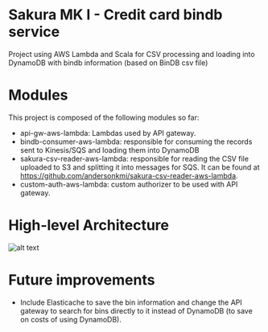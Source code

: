 # Sakura MK I - Credit card bindb service
Project using AWS Lambda and Scala for CSV processing and loading into DynamoDB with bindb information (based on BinDB csv file)

# Modules

This project is composed of the following modules so far:
- api-gw-aws-lambda: Lambdas used by API gateway.
- bindb-consumer-aws-lambda: responsible for consuming the records sent to Kinesis/SQS and loading them into DynamoDB
- sakura-csv-reader-aws-lambda: responsible for reading the CSV file uploaded to S3 and splitting it into messages for SQS. It can be found at https://github.com/andersonkmi/sakura-csv-reader-aws-lambda.
- custom-auth-aws-lambda: custom authorizer to be used with API gateway.

# High-level Architecture

![alt text](https://github.com/andersonkmi/credit-card-bindb-service-aws/raw/master/img/architecture.jpg "Architecture")

# Future improvements
- Include Elasticache to save the bin information and change the API gateway to search for bins directly to it instead of DynamoDB (to save on costs of using DynamoDB).
